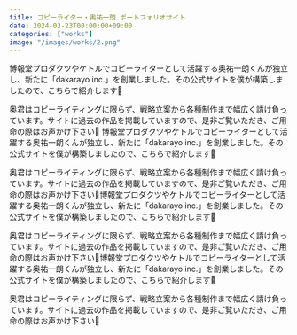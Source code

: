 ```yaml
---
title: コピーライター・奥祐一朗 ポートフォリオサイト
date: 2024-03-23T00:00:00+09:00
categories: ["works"]
image: "/images/works/2.png"
---
```


博報堂プロダクツやケトルでコピーライターとして活躍する奥祐一朗くんが独立し、新たに「dakarayo inc.」を創業しました。その公式サイトを僕が構築しましたので、こちらで紹介します🙂

奥君はコピーライティングに限らず、戦略立案から各種制作まで幅広く請け負っています。サイトに過去の作品を掲載していますので、是非ご覧いただき、ご用命の際はお声かけ下さい🎉
博報堂プロダクツやケトルでコピーライターとして活躍する奥祐一朗くんが独立し、新たに「dakarayo inc.」を創業しました。その公式サイトを僕が構築しましたので、こちらで紹介します🙂

奥君はコピーライティングに限らず、戦略立案から各種制作まで幅広く請け負っています。サイトに過去の作品を掲載していますので、是非ご覧いただき、ご用命の際はお声かけ下さい🎉博報堂プロダクツやケトルでコピーライターとして活躍する奥祐一朗くんが独立し、新たに「dakarayo inc.」を創業しました。その公式サイトを僕が構築しましたので、こちらで紹介します🙂

奥君はコピーライティングに限らず、戦略立案から各種制作まで幅広く請け負っています。サイトに過去の作品を掲載していますので、是非ご覧いただき、ご用命の際はお声かけ下さい🎉博報堂プロダクツやケトルでコピーライターとして活躍する奥祐一朗くんが独立し、新たに「dakarayo inc.」を創業しました。その公式サイトを僕が構築しましたので、こちらで紹介します🙂

奥君はコピーライティングに限らず、戦略立案から各種制作まで幅広く請け負っています。サイトに過去の作品を掲載していますので、是非ご覧いただき、ご用命の際はお声かけ下さい🎉